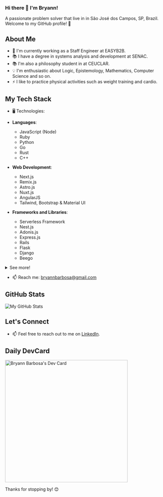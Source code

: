 ### Hi there 👋 I'm Bryann!

A passionate problem solver that live in in São José dos Campos, SP, Brazil. Welcome to my GitHub profile! 🚀

## About Me

- 💼 I'm currently working as a Staff Engineer at EASYB2B.
- 📚 I have a degree in systems analysis and development at SENAC.
- 📚 I'm also a philosophy student in at CEUCLAR.
- 💡 I'm enthusiastic about Logic, Epistemology, Mathematics, Computer Science and so on.
- ⚡ I like to practice physical activities such as weight training and cardio.

## My Tech Stack

- 🖥️ Technologies:

- **Languages**:
  - JavaScript (Node)
  - Ruby
  - Python
  - Go
  - Rust
  - C++

- **Web Development**:
  - Next.js
  - Remix.js
  - Astro.js
  - Nuxt.js
  - AngularJS
  - Tailwind, Bootstrap & Material UI

- **Frameworks and Libraries**:
  - Serverless Framework
  - Nest.js
  - Adonis.js
  - Express.js
  - Rails
  - Flask
  - Django
  - Beego

<details>
<summary>See more!</summary>

- **Databases**:
  - PostgreSQL
  - MongoDB
  - DynamoDB
  - Neo4j
  - Redis
  - Cassandra
  - FireStore

- **Amazon Web Services**:
  - EC2
  - SQS (with DLQs)
  - DynamoDB
  - RDS
  - Cognito
  - Lambda Functions
  - Glue
  - AppConfig
  - Cloudfront
  - S3
  - MSK

  **Microsoft Azure**:
  - Azure Functions
  - Service Apps
  - Azure DevOps
  - Logic Apps
  - Virtual Machines

  **Google Cloud**:
  - Cloud Functions
  - FireStore
  - Pub/Sub
  - Vertex AI

  **Cloud Services**:
  - MongoDB Atlas Serverless and Dedicated Clusters
  - Serverless Kafka in Upstash

- **DevOps and Tools**:
  - Kubernetes
  - Docker
  - Podman
  - Bitbucket Pipelines
  - Github Actions
  - Jenkins

</details>

- 📫 Reach me: bryannbarbosa@gmail.com

## GitHub Stats

![My GitHub Stats](https://github-readme-stats.vercel.app/api?username=yourusername&show_icons=true&theme=radical)

## Let's Connect

- 📫 Feel free to reach out to me on [LinkedIn](https://www.linkedin.com/in/bryannbarbosa/).
<!-- - 📝 Check out my [Blog](Link to Your Blog) for tech articles and tutorials. -->

## Daily DevCard

<a href="https://app.daily.dev/bryannbarbosa"><img src="https://api.daily.dev/devcards/551a66c80a7348398a2eb775e90c472b.png?r=w7g" width="400" alt="Bryann Barbosa's Dev Card"/></a>

Thanks for stopping by! 😊
